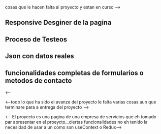 cosas que le hacen falta al proyecto y estan en curso -->

## Responsive Desginer de la pagina

## Proceso de Testeos

## Json con datos reales

## funcionalidades completas de formularios o metodos de contacto

<--

<--todo lo que ha sido el avanze del proyecto le falta varias cosas aun que terminare para a entrega del proyecto -->

<-- El proyecto es una pagina de una empresa de servicios que eh tomado par apresentar en el proeycto...ciertas funcionalidades no eh tenido la necesidad de usar a un como son useContext o Redux-->
